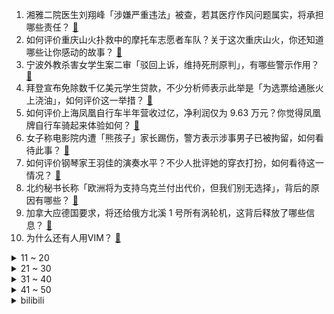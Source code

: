 1. 湘雅二院医生刘翔峰「涉嫌严重违法」被查，若其医疗作风问题属实，将承担哪些责任？ [:link:](https://www.zhihu.com/question/549991751)
2. 如何评价重庆山火扑救中的摩托车志愿者车队？关于这次重庆山火，你还知道哪些让你感动的故事？ [:link:](https://www.zhihu.com/question/549939614)
3. 宁波外教杀害女学生案二审「驳回上诉，维持死刑原判」，有哪些警示作用？ [:link:](https://www.zhihu.com/question/549951297)
4. 拜登宣布免除数千亿美元学生贷款，不少分析师表示此举是「为选票给通胀火上浇油」，如何评价这一举措？ [:link:](https://www.zhihu.com/question/549907532)
5. 如何评价上海凤凰自行车半年营收过亿，净利润仅为 9.63 万元？你觉得凤凰牌自行车骑起来体验如何？ [:link:](https://www.zhihu.com/question/549868234)
6. 女子称电影院内遭「熊孩子」家长踢伤，警方表示涉事男子已被拘留，如何看待此事？ [:link:](https://www.zhihu.com/question/549966925)
7. 如何评价钢琴家王羽佳的演奏水平？不少人批评她的穿衣打扮，如何看待这一情况？ [:link:](https://www.zhihu.com/question/549822341)
8. 北约秘书长称「欧洲将为支持乌克兰付出代价，但我们别无选择」，背后的原因有哪些？ [:link:](https://www.zhihu.com/question/549932419)
9. 加拿大应德国要求，将还给俄方北溪 1 号所有涡轮机，这背后释放了哪些信息？ [:link:](https://www.zhihu.com/question/549874626)
10. 为什么还有人用VIM？ [:link:](https://www.zhihu.com/question/547708456)
<details>
<summary>11 ~ 20</summary>

11. 徐开骋发文道歉并梳理恋爱时间线，称「我真心爱过，也从未后悔」，你能接受他的道歉吗？ [:link:](https://www.zhihu.com/question/549995322)
12. 中国排协回应女排戴口罩比赛，「运动员为保护自己，后半程经提醒摘掉了」，带口罩运动会给身体带来哪些影响？ [:link:](https://www.zhihu.com/question/550014488)
13. 乌克兰基辅州 25 日发生爆炸，相关部门正在开展救援行动，目前当地局势如何？ [:link:](https://www.zhihu.com/question/549916255)
14. 绍兴「网瘾」少年被骂后跳下 11 楼致终身残疾，为何有些孩子会沉迷网络游戏？父母或社会该如何正确引导？ [:link:](https://www.zhihu.com/question/549591725)
15. 「美人鱼」儒艮在我国已功能性灭绝，14 年来无出现记录，为何会出现这一悲剧？我们能做些什么？ [:link:](https://www.zhihu.com/question/549973547)
16. 海关总署 8 月 31 日启用第九版健康申明卡，将取消对出入境人员核酸检测信息，如何看待相关调整？ [:link:](https://www.zhihu.com/question/549965324)
17. 你们班级里有什么奇奇怪怪的梗吗？ [:link:](https://www.zhihu.com/question/525827171)
18. 芬兰女总理马林在其总理官邸传出两名女子不雅照，该事件对她的政治生涯有何影响？ [:link:](https://www.zhihu.com/question/549790307)
19. 是读博还是直接毕业工作？ [:link:](https://www.zhihu.com/question/541182682)
20. 人社部表示 10 年来城镇新增就业 1.3 亿人，工资较 2012 年翻一倍，如何解读该数据？ [:link:](https://www.zhihu.com/question/549906723)
</details>
<details>
<summary>21 ~ 30</summary>

21. 2022 年下半年征兵工作开始，国防部称「优先批准理工类大学生和备战打仗所需人才入伍」，这意味着什么？ [:link:](https://www.zhihu.com/question/549938209)
22. 孟加拉(Bangladesh)是一个怎样的国家？ [:link:](https://www.zhihu.com/question/38454447)
23. 多地试点外卖智能取餐柜对「骑手收费」，专家称「应确保消费者权益不缩水」，智能取餐柜普及将带来哪些问题？ [:link:](https://www.zhihu.com/question/549906785)
24. 看电视剧和看书，哪个对人提升有帮助？ [:link:](https://www.zhihu.com/question/546260835)
25. 四圣试禅心的时候，为什么只有猪八戒上当了？ [:link:](https://www.zhihu.com/question/517036783)
26. 《快乐再出发》能成为内娱史上最高分综艺的原因是什么？ [:link:](https://www.zhihu.com/question/545702396)
27. 《海贼王》里像阿龙，克里克这种低级海贼为什么没有海军抓捕？ [:link:](https://www.zhihu.com/question/319957896)
28. 下一个风口最可能是什么？ [:link:](https://www.zhihu.com/question/343009345)
29. 李小龙女儿起诉真功夫一案开庭，原告要求真功夫停止使用李小龙形象并赔偿 2.1 亿元，案件可能会如何判？ [:link:](https://www.zhihu.com/question/362966228)
30. 《福尔摩斯》原著里头的房东太太为什么会像个仆人一样伺候她的租客？ [:link:](https://www.zhihu.com/question/266192012)
</details>
<details>
<summary>31 ~ 40</summary>

31. 2022 LPL 夏季季后赛 EDG 3:1 LNG 晋级败者组决赛，如何评价这场比赛？ [:link:](https://www.zhihu.com/question/549955709)
32. 女生在什么时候怀孕损失最小？ [:link:](https://www.zhihu.com/question/525250785)
33. 我妈送了个Switch做我的生日礼物因为不懂买了个国行的，我家本来不富裕我又不怎么玩，不知道要不要卖？ [:link:](https://www.zhihu.com/question/518568127)
34. 女子做洗碗工月薪1600引宝妈共鸣，如何看待此事？面对事业和家庭时，应如何选择或兼顾？ [:link:](https://www.zhihu.com/question/549895282)
35. 如何看待民警抓捕现场遇涉毒嫌疑人的孩子，收起手铐，演绎「善意的谎言」？ [:link:](https://www.zhihu.com/question/549626219)
36. 第一次去女朋友家见家长，应该如何准备？ [:link:](https://www.zhihu.com/question/38219371)
37. 从一房难求到一客难求，郑州房东降价 40% 仍难租，这反应出哪些问题？ [:link:](https://www.zhihu.com/question/549884747)
38. 拜登向乌送上 204 亿军援，但「两三年后才能送达」，这会是一张口头支票吗？还有哪些信息值得关注？ [:link:](https://www.zhihu.com/question/549904082)
39. 如何看待张庭林瑞阳夫妇现身马来西亚，称「一分钱都不想多赚」，并要让微商们一年挣 13 亿元？ [:link:](https://www.zhihu.com/question/549779502)
40. 比亚迪（BYD）准备推出起步价百万元的高端新能源汽车品牌，你期待吗？你对此怎么看？ [:link:](https://www.zhihu.com/question/549930353)
</details>
<details>
<summary>41 ~ 50</summary>

41. 重庆北碚山火被有效封控，起决定性作用的「以火灭火」是啥战术？还有哪些救火战术？ [:link:](https://www.zhihu.com/question/550027748)
42. 安倍遭暗杀调查结果公布，现场警力部署和安全保护计划均存在问题，有哪些值得关注的信息？ [:link:](https://www.zhihu.com/question/549957562)
43. 刺杀安倍的枪手山上彻也收到大量慰问品，六千余人请愿为他减刑，这对日本政界会有何影响？哪些信息值得注意？ [:link:](https://www.zhihu.com/question/549940544)
44. 长的好看是种怎样的体验？？ [:link:](https://www.zhihu.com/question/27797286)
45. 调查显示超七成观众愿接受「付费直播大结局」，这可能出于何种心理？反映了怎样的市场趋势？ [:link:](https://www.zhihu.com/question/549900766)
46. 为什么火影里技能的名字很多都是神的名字，而且他们不觉得羞耻? [:link:](https://www.zhihu.com/question/549018278)
47. 专家称取消公摊或影响购房者权利，如何看待此观点？公摊面积由谁来计算？ [:link:](https://www.zhihu.com/question/549882388)
48. 男篮世预赛中国男篮 68:56 击败哈萨克斯坦，如何评价本场比赛？ [:link:](https://www.zhihu.com/question/550001482)
49. 男子离婚因收入低想要回 18 万彩礼，法院判返还其中 8 万，如何从法律角度看待这一判决？ [:link:](https://www.zhihu.com/question/549768999)
50. 你能把遗憾写到什么程度？ [:link:](https://www.zhihu.com/question/540642172)
</details><details>
<summary>bilibili</summary>

1. 儿子非要在家长会上展示才艺.... [:link:](//www.bilibili.com/video/BV1SP41157fr)
2. 【时代少年团】蜕变三周年 宋亚轩《乐园》 [:link:](//www.bilibili.com/video/BV1eg411r7FK)
3. 《凤 凰 还 巢》 [:link:](//www.bilibili.com/video/BV1nG4y1r7Xi)
4. 七年长跑，我求婚了，在鲸鱼的见证下 [:link:](//www.bilibili.com/video/BV1MU4y167Ci)
5. 《原神》角色演示-「提纳里：巡览芳荃」 [:link:](//www.bilibili.com/video/BV1zG41147eX)
6. 开一家蜜雪冰城真的赚钱吗？我去呆上一周给您解惑！ [:link:](//www.bilibili.com/video/BV1ag411r78k)
7. 这  都  什  么  妖  魔  鬼  怪（十） [:link:](//www.bilibili.com/video/BV1vG41147Zp)
8. 从18楼摔到负一楼的手机长什么样子？还有修复的可能吗？ [:link:](//www.bilibili.com/video/BV1WT411c7si)
9. 法律人的第一次变装视频 [:link:](//www.bilibili.com/video/BV1st4y1n7rC)
10. 我居然算出了光头强砍了多少棵树 ？？【全网最细，不细抽我】 [:link:](//www.bilibili.com/video/BV1hP41157AE)
<details>
<summary>11 ~ 20</summary>

11. 燕云十六声！国产开放世界新游科隆展5分钟实机首曝 [:link:](//www.bilibili.com/video/BV1AN4y1c7AZ)
12. 【原神】3.0须弥草神瞳全收集（共110个） [:link:](//www.bilibili.com/video/BV1yN4y1F7aM)
13. 九龄｜一眼惊艳｜当她穿上旗袍 [:link:](//www.bilibili.com/video/BV1xW4y187JG)
14. 【刘惜君 × 雾里】清冷声线诉无常，拨开迷雾见生息 [:link:](//www.bilibili.com/video/BV1KN4y1c7fW)
15. bilibili七月黑马榜UP之叫我黑蚊！ [:link:](//www.bilibili.com/video/BV1yG411478C)
16. 一口一个小猫咪 [:link:](//www.bilibili.com/video/BV1wV4y1W7dU)
17. 还是小时候好（吗？ [:link:](//www.bilibili.com/video/BV1oe4y1o7sZ)
18. 【原神须弥草神瞳】(110已完结)散失的草神瞳全收集！分区域收集！贴心领跑防迷路！全网最贴心的须弥草神瞳攻略！ [:link:](//www.bilibili.com/video/BV1pa411G7p2)
19. 正 规 合 法，哪都通 [:link:](//www.bilibili.com/video/BV1SB4y1V7M5)
20. “笑死，还以为他们退圈了…原来不是老头帅了，是帅哥老了！！” [:link:](//www.bilibili.com/video/BV19t4y1J7Bt)
</details>
<details>
<summary>21 ~ 30</summary>

21. 猫德学院关于被遗弃猫咪的声明 [:link:](//www.bilibili.com/video/BV1aB4y1x77L)
22. 唐僧被我抓了，悟空也来不及救！ [:link:](//www.bilibili.com/video/BV1ag411r7Lp)
23. 没有人能拒绝屑屑妮可～ [:link:](//www.bilibili.com/video/BV14d4y1d7Ph)
24. 大阪天国地狱扭蛋机怒花50W日元清台结果竟然... [:link:](//www.bilibili.com/video/BV1tU4y1k7nZ)
25. （已完结）原神须弥失散的草神瞳，全收集攻略，贴心领跑不迷路！【璐璐咔】 [:link:](//www.bilibili.com/video/BV1nV4y1W7FE)
26. 【半佛】一年在海底捞过几十次生日。 [:link:](//www.bilibili.com/video/BV1Zg411r7by)
27. 【不齐舞团】天灾无情人有情，献上我们的绵薄之力，愿每一次逆行都能平安归来，重庆加油！ [:link:](//www.bilibili.com/video/BV1yg411r74M)
28. 卧槽……我完全理解什么叫长相身高不匹配了！ [:link:](//www.bilibili.com/video/BV1VT411w7xv)
29. 新生吃饭有多尴尬 [:link:](//www.bilibili.com/video/BV1zB4y1V7uh)
30. 7.6亿中国农民不需要被赞美 [:link:](//www.bilibili.com/video/BV1uV4y1W7Es)
</details>
<details>
<summary>31 ~ 40</summary>

31. 如何快速入狱？ [:link:](//www.bilibili.com/video/BV1zG4y1r7Yf)
32. 坤 坤 vs 美 国 猛 男 [:link:](//www.bilibili.com/video/BV13B4y1z7xW)
33. 自信就是允许自己被否定，那是你的批判，我无需认同 [:link:](//www.bilibili.com/video/BV1e14y1t7t1)
34. 这《叮叮当当》，真是太刑了！ [:link:](//www.bilibili.com/video/BV19U4y1r7Eu)
35. “读评论” [:link:](//www.bilibili.com/video/BV15a411G73Z)
36. BLACKPINK回归先行曲Pink Venom练习室公开 [:link:](//www.bilibili.com/video/BV1ha41197jq)
37. 重申一遍：你可以呼吸 [:link:](//www.bilibili.com/video/BV1jW4y187EB)
38. 危难时刻，需要有英雄挺身而出，《科拉尔金矿》 [:link:](//www.bilibili.com/video/BV1bN4y1F7yR)
39. 牛 肉 牛 逼 症 [:link:](//www.bilibili.com/video/BV1zU4y1k76j)
40. 感觉他在演戏，又感觉没演！ [:link:](//www.bilibili.com/video/BV1q14y1t7Rn)
</details>
<details>
<summary>41 ~ 50</summary>

41. 有必要把沙漠变成绿洲吗？是否所有的沙漠都不能人为干预呢？ [:link:](//www.bilibili.com/video/BV19N4y1F7ea)
42. 柠檬：首先 我没惹你们任何人 [:link:](//www.bilibili.com/video/BV1Wa411G7gv)
43. 酱紫剪？ [:link:](//www.bilibili.com/video/BV1rg41167YD)
44. “千年灵芝”既然不存在，那中科院微生物所的这个巨型灵芝是怎么回事？ [:link:](//www.bilibili.com/video/BV1Nd4y1A7AR)
45. 军训快结束，给带伙露一手 [:link:](//www.bilibili.com/video/BV1Yg411r7gk)
46. 【汪峰新专辑发布】《也许我可以无视死亡》同名作品MV上线！ [:link:](//www.bilibili.com/video/BV1CD4y1z7NP)
47. 我的手和脑子打架了！你能凭记忆画出童年动漫人物吗？ [:link:](//www.bilibili.com/video/BV19N4y1F7oH)
48. “他们只是演了一场戏 忘不了的是我们”｜芝月仙剑仿妆系列 [:link:](//www.bilibili.com/video/BV1ee4y1f7aT)
49. 顶着太阳在外画墙绘，我老婆心疼我，给我买了一双皮鞋。 [:link:](//www.bilibili.com/video/BV1wV4y1W7u1)
50. 这论文写的，可真像暑假总结啊 [:link:](//www.bilibili.com/video/BV1eB4y1z7BA)
</details>
<details>
<summary>51 ~ 60</summary>

51. 这都是什么学生？？？？造大学#1 [:link:](//www.bilibili.com/video/BV1vN4y1F7qL)
52. 请问UP主，这广场放的是什么动漫？【阅片无数Ⅱ 57】 [:link:](//www.bilibili.com/video/BV1Ka411G7LZ)
53. 不如意事常八九 可与人言无二三 [:link:](//www.bilibili.com/video/BV1mt4y1J7Eb)
54. 伪科技，真玩具！ [:link:](//www.bilibili.com/video/BV1uV4y1W7xY)
55. 学好数理化炸鸡掉了都不怕，老师说的果然没错！ [:link:](//www.bilibili.com/video/BV1WG41147Yq)
56. 【教程】人体进阶，用裤衩子和背心的方式理解人体，治好角色的肩周炎 [:link:](//www.bilibili.com/video/BV1MW4y1a71m)
57. 看到这种新闻，气愤！揪心！ [:link:](//www.bilibili.com/video/BV12g411r7tD)
58. 刘飞儿最喜欢的店，对我们来说却充满挑战【怎么这么值ep48-周记留一手特色烤鱼】 [:link:](//www.bilibili.com/video/BV1cB4y157te)
59. 你暑假作业全乱写的是吧！ [:link:](//www.bilibili.com/video/BV1kt4y1n7yj)
60. 【原神3.0】110个完结！须弥草神瞳全收集～超保姆一路流～轻松拿全110个 [:link:](//www.bilibili.com/video/BV1ZS4y1W7VL)
</details>
<details>
<summary>61 ~ 70</summary>

61. 不同国家和地区的芬达味道会一样吗？帅小伙买了一点点 [:link:](//www.bilibili.com/video/BV1dG4y1r7rS)
62. 它没钱没票房，却吊打今年暑期档！ [:link:](//www.bilibili.com/video/BV1J14y1t7wW)
63. 试吃“背景太假”直播间里的食品，能是真的吗？？？ [:link:](//www.bilibili.com/video/BV1Qe4y1o7Dt)
64. 【4k修复】绊爱出场曲 [:link:](//www.bilibili.com/video/BV14e4y1f7Kf)
65. 《妈 宝 猫 猫 队》 [:link:](//www.bilibili.com/video/BV1eW4y187HU)
66. 那一天，三舅下了很大一盘棋 [:link:](//www.bilibili.com/video/BV1Fd4y1A7Tk)
67. 《崩坏：星穹铁道》剧情PV：「梦魇」 [:link:](//www.bilibili.com/video/BV1od4y1R7Tf)
68. 《在玻璃桥上看见两个小孩电摇》 [:link:](//www.bilibili.com/video/BV1pG4y1v7YX)
69. 一夜之间！700万人读了我高中毕业写给校草的诗！ [:link:](//www.bilibili.com/video/BV14a41197c9)
70. 燕春楼  厨子探店¥546 [:link:](//www.bilibili.com/video/BV1pB4y1z7BD)
</details>
<details>
<summary>71 ~ 80</summary>

71. ⚡️ 小 只因 恰 恰 舞 ⚡️ [:link:](//www.bilibili.com/video/BV1HY4y1F71j)
72. 带给你甜辣并存的pop呀！～( ´▽` )ﾉ [:link:](//www.bilibili.com/video/BV1YU4y1k7bg)
73. 销冠的电话为什么不会被挂？我总结了以下三个点。。。哈哈哈哈 [:link:](//www.bilibili.com/video/BV12P41157xU)
74. 中国绝技独竹漂，凭一根竹子在江面起舞，这个女生好厉害！ [:link:](//www.bilibili.com/video/BV1MN4y1c76o)
75. 如果一只手有6根手指，哪一根才算得上是中指？ [:link:](//www.bilibili.com/video/BV1kG41147km)
76. 尘环行动18 [:link:](//www.bilibili.com/video/BV1yP4115755)
77. 家里的贼 都被我穷哭了 [:link:](//www.bilibili.com/video/BV1XG4y1r7Ws)
78. 课 堂 请 勿 对 对 子【中国近代史】！！！ [:link:](//www.bilibili.com/video/BV1iB4y1V7X8)
79. 🐓鸡你太美，但是真ikun🐓 [:link:](//www.bilibili.com/video/BV1WP41157xc)
80. 《 你 问 我 打 ！》 [:link:](//www.bilibili.com/video/BV13V4y1W7X6)
</details>
<details>
<summary>81 ~ 90</summary>

81. 【再长高3cm】睡前4分钟跟练，抓住二次增高机会！ [:link:](//www.bilibili.com/video/BV11d4y1w7tD)
82. 【医学博士】熬夜到几点会猝死？I 请为自己看完这个视频 [:link:](//www.bilibili.com/video/BV1bS4y1W7A5)
83. 揭秘成本481摆摊买西瓜椰椰赚多少 [:link:](//www.bilibili.com/video/BV1Ad4y1d758)
84. 大胸微胖，第一次尝试辣妹吊带！结果居然… [:link:](//www.bilibili.com/video/BV1gN4y1c7gb)
85. 【Homme】万字硬核分析，红米教练到底神奇在哪里？三个维度全面解析Homme的执教风格 [:link:](//www.bilibili.com/video/BV1Kv4y1F7Pb)
86. 日本顶级金枪鱼熟成20天，海中极品风味十足！ [:link:](//www.bilibili.com/video/BV1gP41157XF)
87. 沈阳生活之我的房东是周周！ [:link:](//www.bilibili.com/video/BV19G41147UC)
88. 总有一天！我要拿回属于我的一切！ [:link:](//www.bilibili.com/video/BV1ut4y1n7eF)
89. 梦 中 情 P [:link:](//www.bilibili.com/video/BV1LV4y1W7h2)
90. 【原神/愚人众手书】满级压迫感！感受来自至冬的烈火！Light that fire [:link:](//www.bilibili.com/video/BV1TV4y1W7zg)
</details>
<details>
<summary>91 ~ 100</summary>

91. 流浪猫偷火腿肠成网红，每天几十万人看它狗狗祟祟 [:link:](//www.bilibili.com/video/BV1fd4y1R7FP)
92. 毕业生一年打四份工，能赚一百万嘛？ [:link:](//www.bilibili.com/video/BV1rg411r7QZ)
93. 我有过梦想吗? 《55万粉丝特辑》 [:link:](//www.bilibili.com/video/BV1wV4y1W79T)
94. 麻烦给我们一条活路谢谢！ [:link:](//www.bilibili.com/video/BV1XD4y1z7ar)
95. 感谢国产小玩具善待了我的钱包，抚慰了我的精神 [:link:](//www.bilibili.com/video/BV11G411471n)
96. 持续高温干旱下，浇不浇水的玉米能差多少？ [:link:](//www.bilibili.com/video/BV1vG4y1r7YS)
97. 总是有个瞬间我的存在显得那么多余。 [:link:](//www.bilibili.com/video/BV1JW4y187X8)
98. 老师说我画的雷电将军很奇怪 [:link:](//www.bilibili.com/video/BV1yB4y1V7KT)
99. 为什么是跳绳神曲，跳了就知道！ [:link:](//www.bilibili.com/video/BV1ad4y1d71A)
100. “成年人的崩溃往往只在一瞬间” [:link:](//www.bilibili.com/video/BV17G41147Ey)
</details></details>